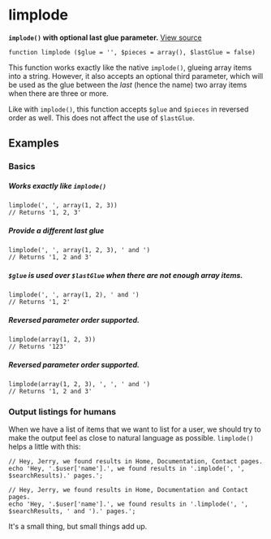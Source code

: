 
# limplode

**`implode()` with optional last glue parameter.** [View source](https://bitbucket.org/Eiskis/baseline.php/src/default/source/arrays/limplode.php?at=default)

	function limplode ($glue = '', $pieces = array(), $lastGlue = false)

This function works exactly like the native `implode()`, glueing array items into a string. However, it also accepts an optional third parameter, which will be used as the glue between the *last* (hence the name) two array items when there are three or more.

Like with `implode()`, this function accepts `$glue` and `$pieces` in reversed order as well. This does not affect the use of `$lastGlue`.



## Examples

### Basics

##### Works exactly like `implode()`
	limplode(', ', array(1, 2, 3))
	// Returns '1, 2, 3'

##### Provide a different last glue
	limplode(', ', array(1, 2, 3), ' and ')
	// Returns '1, 2 and 3'

##### `$glue` is used over `$lastGlue` when there are not enough array items.
	limplode(', ', array(1, 2), ' and ')
	// Returns '1, 2'

##### Reversed parameter order supported.
	limplode(array(1, 2, 3))
	// Returns '123'

##### Reversed parameter order supported.
	limplode(array(1, 2, 3), ', ', ' and ')
	// Returns '1, 2 and 3'



### Output listings for humans

When we have a list of items that we want to list for a user, we should try to make the output feel as close to natural language as possible. `limplode()` helps a little with this:

	// Hey, Jerry, we found results in Home, Documentation, Contact pages.
	echo 'Hey, '.$user['name'].', we found results in '.implode(', ', $searchResults).' pages.';

	// Hey, Jerry, we found results in Home, Documentation and Contact pages.
	echo 'Hey, '.$user['name'].', we found results in '.limplode(', ', $searchResults, ' and ').' pages.';

It's a small thing, but small things add up.
